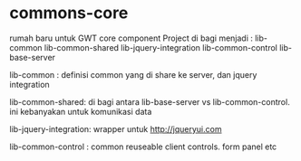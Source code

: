 commons-core
============

rumah baru untuk GWT core component
Project di bagi menjadi : 
lib-common
lib-common-shared
lib-jquery-integration
lib-common-control
lib-base-server



lib-common : 
definisi common yang di share ke server, dan jquery integration

lib-common-shared: 
di bagi antara lib-base-server vs lib-common-control. ini kebanyakan untuk komunikasi data

lib-jquery-integration:
wrapper untuk http://jqueryui.com

lib-common-control : 
common reuseable client controls. form panel etc
